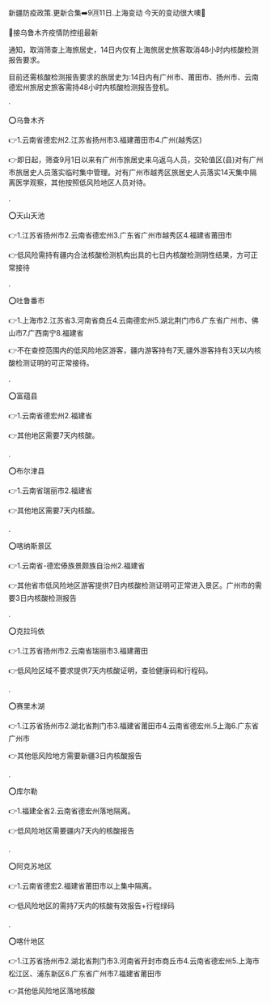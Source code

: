 <!--
 * @Author: 吴迪
 * @Date: 2021-09-12 15:49:36
 * @LastEditors: OBKoro1
 * @LastEditTime: 2021-09-12 15:52:33
-->
新疆防疫政策.更新合集➡️9🈷️11日.上海变动
今天的变动很大噢🤔

💬接乌鲁木齐疫情防控组最新

通知，取消筛查上海旅居史，14日内仅有上海旅居史旅客取消48小时内核酸检测报告要求。

目前还需核酸检测报告要求的旅居史为:14日内有广州市、莆田市、扬州市、云南德宏州旅居史旅客需持48小时内核酸检测报告登机。

·

⭕️乌鲁木齐

👉1.云南省德宏州2.江苏省扬州市3.福建莆田市4.广州(越秀区)

👉即日起，筛查9月1日以来有广州市旅居史来乌返乌人员，交轮值区(县)对有广州市旅居史人员落实临时集中管理。对有广州市越秀区旅居史人员落实14天集中隔离医学观察，其他按照低风险地区人员对待。

.

⭕️天山天池

👉1.江苏省扬州市2.云南省德宏州3.广东省广州市越秀区4.福建省莆田市

👉低风险需持有疆内合法核酸检测机构出具的七日内核酸检测阴性结果，方可正常接待

.

⭕️吐鲁番市

👉1.上海市2.江苏省3.河南省商丘4.云南德宏州5.湖北荆门市6.广东省广州市、佛山市7.广西南宁8.福建省

👉不在查控范围内的低风险地区游客，疆内游客持有7天,疆外游客持有3天以内核酸检测证明的可正常接待。

.

⭕️富蕴县

👉1.云南省德宏州2.福建省

👉其他地区需要7天内核酸。

.

⭕️布尔津县

👉1.云南省瑞丽市2.福建省

👉其他地区需要7天内核酸。

.

⭕️喀纳斯景区

👉1.云南省-德宏傣族景颇族自治州2.福建省

👉其他省市低风险地区游客提供7日内核酸检测证明可正常进入景区。广州市的需要3日内核酸检测报告

.

⭕️克拉玛依

👉1.江苏省扬州市2.云南省瑞丽市3.福建莆田

👉低风险区域不要求提供7天内核酸证明，查验健康码和行程码。

.

⭕️赛里木湖

👉1.江苏省扬州市2.湖北省荆门市3.福建省莆田市4.云南省德宏州.5上海6.广东省广州市

👉其他低风险地方需要新疆3日内核酸报告

.

⭕️库尔勒

👉1.福建全省2.云南省德宏州落地隔离。

👉低风险地区需要疆内7天内的核酸报告

.

⭕️阿克苏地区

👉1.云南省德宏2.福建省莆田市以上集中隔离。

👉低风险地区的需持7天内的核酸有效报告+行程绿码

.

⭕️喀什地区

👉1.江苏省扬州市2.湖北省荆门市3.河南省开封市商丘市4.云南省德宏州5.上海市松江区、浦东新区6.广东省广州市7.福建省莆田市

👉其他低风险地区落地核酸